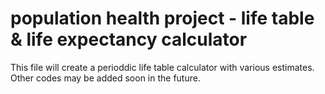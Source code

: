 # population health project - life table & life expectancy calculator
This file will create a perioddic life table calculator with various estimates. Other codes may be added soon in the future. 
